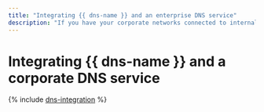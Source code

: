 ```yaml
---
title: "Integrating {{ dns-name }} and an enterprise DNS service"
description: "If you have your corporate networks connected to internal networks in your {{ yandex-cloud }} cloud via {{ interconnect-full-name }}, you can integrate your corporate DNS with {{ dns-name }}. This will allow you to access resources and services by name, regardless of their location, both in corporate and cloud networks."
---
```


# Integrating {{ dns-name }} and a corporate DNS service

{% include [dns-integration](../../_tutorials/infrastructure/dns-integration.md) %}
